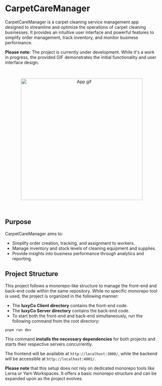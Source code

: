 # CarpetCareManager

CarpetCareManager is a carpet cleaning service management app designed to streamline and optimize the operations of carpet cleaning businesses. It provides an intuitive user interface and powerful features to simplify order management, track inventory, and monitor business performance.

**Please note:** The project is currently under development. While it's a work in progress, the provided GIF demonstrates the initial functionality and user interface design.

<div style="text-align:center; padding: 30px;"> 
<img src="./luxyCo%20Client//src/assets/Recording%202023-06-30%20123141.gif" alt="App gif" width="400px" />
</div>

## Purpose

CarpetCareManager aims to:

- Simplify order creation, tracking, and assignment to workers.
- Manage inventory and stock levels of cleaning equipment and supplies.
- Provide insights into business performance through analytics and reporting.

## Project Structure

This project follows a monorepo-like structure to manage the front-end and back-end code within the same repository. While no specific monorepo tool is used, the project is organized in the following manner:

- The **luxyCo Client directory** contains the front-end code.
- The **luxyCo Server directory** contains the back-end code.
- To start both the front-end and back-end simultaneously, run the following command from the root directory:

```bash
pnpm run dev
```

This command **installs the necessary dependencies** for both projects and starts their respective servers concurrently.

The frontend will be available at `http://localhost:3000/`, while the backend will be accessible at `http://localhost:4001/`.

**Please note** that this setup does not rely on dedicated monorepo tools like Lerna or Yarn Workspaces. It offers a basic monorepo structure and can be expanded upon as the project evolves.
